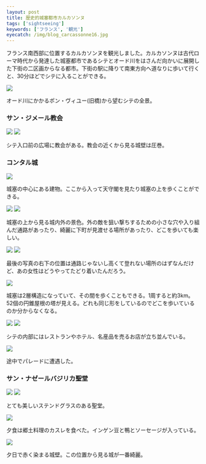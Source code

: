 ```yaml
---
layout: post
title: 歴史的城塞都市カルカソンヌ
tags: ['sightseeing']
keywords: ['フランス', '観光']
eyecatch: /img/blog_carcassonne16.jpg
---
```


フランス南西部に位置するカルカソンヌを観光しました。カルカソンヌは古代ローマ時代から発達した城塞都市であるシテとオード川をはさんだ向かいに展開した下街の二区画からなる都市。下街の駅に降りて南東方向へ道なりに歩いて行くと、30分ほどでシテに入ることができる。

<img src="/img/blog_carcassonne01.jpg" />

オード川にかかるポン・ヴィユー(旧橋)から望むシテの全景。

### サン・ジメール教会

<img src="/img/blog_carcassonne02.jpg" />

<img src="/img/blog_carcassonne03.jpg" />

シテ入口前の広場に教会がある。教会の近くから見る城壁は圧巻。

### コンタル城

<img src="/img/blog_carcassonne04.jpg" />

城塞の中心にある建物。ここから入って天守閣を見たり城塞の上を歩くことができる。

<img src="/img/blog_carcassonne05.jpg" />

<img src="/img/blog_carcassonne06.jpg" />

城塞の上から見る城内外の景色。外の敵を狙い撃ちするための小さな穴や入り組んだ通路があったり、綺麗に下町が見渡せる場所があったり、どこを歩いても楽しい。

<img src="/img/blog_carcassonne07.jpg" />

<img src="/img/blog_carcassonne08.jpg" />

最後の写真の右下の位置は通路じゃないし高くて登れない場所のはずなんだけど、あの女性はどうやってたどり着いたんだろう。

<img src="/img/blog_carcassonne09.jpg" />

城塞は2層構造になっていて、その間を歩くこともできる。1周すると約3km。52個の円錐屋根の塔が見える。どれも同じ形をしているのでどこを歩いているのか分からなくなる。

<img src="/img/blog_carcassonne10.jpg" />

<img src="/img/blog_carcassonne11.jpg" />

シテの内部にはレストランやホテル、名産品を売るお店が立ち並んでいる。

<img src="/img/blog_carcassonne12.jpg" />

途中でパレードに遭遇した。

### サン・ナゼールバジリカ聖堂

<img src="/img/blog_carcassonne13.jpg" />

<img src="/img/blog_carcassonne14.jpg" />

とても美しいステンドグラスのある聖堂。

<img src="/img/blog_carcassonne15.jpg" />

夕食は郷土料理のカスレを食べた。インゲン豆と鴨とソーセージが入っている。

<img src="/img/blog_carcassonne16.jpg" />

夕日で赤く染まる城壁。この位置から見る城が一番綺麗。